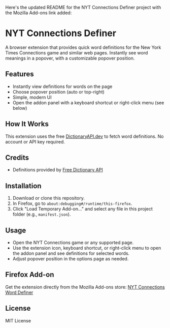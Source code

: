 Here's the updated README for the NYT Connections Definer project with the Mozilla Add-ons link added:


# NYT Connections Definer

A browser extension that provides quick word definitions for the New York Times Connections game and similar web pages. Instantly see word meanings in a popover, with a customizable popover position.

## Features
- Instantly view definitions for words on the page
- Choose popover position (auto or top-right)
- Simple, modern UI
- Open the addon panel with a keyboard shortcut or right-click menu (see below)

## How It Works
This extension uses the free [DictionaryAPI.dev](https://dictionaryapi.dev/) to fetch word definitions. No account or API key required.

## Credits
- Definitions provided by [Free Dictionary API](https://dictionaryapi.dev/)

## Installation
1. Download or clone this repository.
2. In Firefox, go to `about:debugging#/runtime/this-firefox`.
3. Click "Load Temporary Add-on..." and select any file in this project folder (e.g., `manifest.json`).

## Usage
- Open the NYT Connections game or any supported page.
- Use the extension icon, keyboard shortcut, or right-click menu to open the addon panel and see definitions for selected words.
- Adjust popover position in the options page as needed.

## Firefox Add-on
Get the extension directly from the Mozilla Add-ons store: [NYT Connections Word Definer](https://addons.mozilla.org/en-US/firefox/addon/nyt-connections-word-definer/)

## License
MIT License
